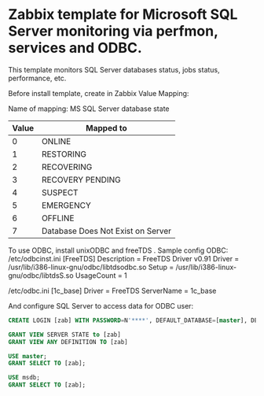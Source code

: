 # Zabbix template for Microsoft SQL Server monitoring via perfmon, services and ODBC.

This template monitors SQL Server databases status, jobs status, performance,  etc.

Before install template, create in Zabbix Value Mapping:

Name of mapping:
MS SQL Server database state

|Value    |Mapped to
|---------|----------
|0        |ONLINE
|1        |RESTORING
|2        |RECOVERING
|3        |RECOVERY PENDING
|4        |SUSPECT
|5        |EMERGENCY
|6        |OFFLINE
|7        |Database Does Not Exist on Server

To use ODBC, install unixODBC and freeTDS .
Sample config ODBC:
/etc/odbcinst.ini
    [FreeTDS]
    Description = FreeTDS Driver v0.91
    Driver = /usr/lib/i386-linux-gnu/odbc/libtdsodbc.so
    Setup = /usr/lib/i386-linux-gnu/odbc/libtdsS.so
    UsageCount = 1

/etc/odbc.ini
    [1c_base]
    Driver = FreeTDS
    ServerName = 1c_base

And configure SQL Server to access data for ODBC user:
```SQL
CREATE LOGIN [zab] WITH PASSWORD=N'****', DEFAULT_DATABASE=[master], DEFAULT_LANGUAGE=[us_english], CHECK_EXPIRATION=OFF, CHECK_POLICY=OFF

GRANT VIEW SERVER STATE to [zab]
GRANT VIEW ANY DEFINITION TO [zab]

USE master;
GRANT SELECT TO [zab];

USE msdb;
GRANT SELECT TO [zab];
```
